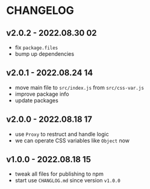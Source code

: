 # CHANGELOG

## v2.0.2 - 2022.08.30 02
* fix `package.files`
* bump up dependencies


## v2.0.1 - 2022.08.24 14
* move main file to `src/index.js` from `src/css-var.js`
* improve package info
* update packages


## v2.0.0 - 2022.08.18 17
* use `Proxy` to restruct and handle logic
* we can operate CSS variables like `Object` now


## v1.0.0 - 2022.08.18 15
* tweak all files for publishing to npm
* start use `CHANGLOG.md` since version `v1.0.0`
